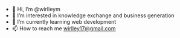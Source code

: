 - 👋 Hi, I’m @wirlleym
- 👀 I’m interested in knowledge exchange and business generation
- 🌱 I’m currently learning web development
- 📫 How to reach me wirlley17@gmail.com

<!---
wirlleym/wirlleym is a ✨ special ✨ repository because its `README.md` (this file) appears on your GitHub profile.
You can click the Preview link to take a look at your changes.
--->
